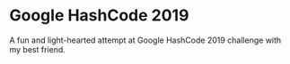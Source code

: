# Google HashCode 2019
A fun and light-hearted attempt at Google HashCode 2019 challenge with my best friend.
